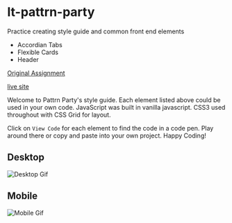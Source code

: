 # lt-pattrn-party
Practice creating style guide and common front end elements
* Accordian Tabs
* Flexible Cards
* Header

[Original Assignment](http://frontend.turing.io/projects/pattrn-party.html)

[live site](https://lauraturk.github.io/lt-pattrn-party/)

Welcome to Pattrn Party's style guide. Each element listed above could be used in your own code. JavaScript was built in vanilla javascript. CSS3 used throughout with CSS Grid for layout.

Click on ```View Code``` for each element to find the code in a code pen. Play around there or copy and paste into your own project. Happy Coding!

## Desktop
![Desktop Gif](http://g.recordit.co/GClFlrMIu1.gif)

## Mobile
![Mobile Gif](http://g.recordit.co/j4JObV60vw.gif)


